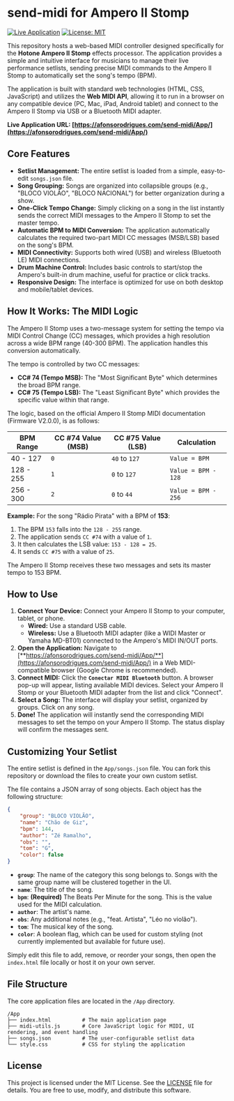 
# send-midi for Ampero II Stomp
[![Live Application](https://img.shields.io/badge/Live-Application-brightgreen.svg)](https://afonsorodrigues.com/send-midi/App/)
[![License: MIT](https://img.shields.io/badge/License-MIT-yellow.svg)](https://opensource.org/licenses/MIT)

This repository hosts a web-based MIDI controller designed specifically for the **Hotone Ampero II Stomp** effects processor. The application provides a simple and intuitive interface for musicians to manage their live performance setlists, sending precise MIDI commands to the Ampero II Stomp to automatically set the song's tempo (BPM).

The application is built with standard web technologies (HTML, CSS, JavaScript) and utilizes the **Web MIDI API**, allowing it to run in a browser on any compatible device (PC, Mac, iPad, Android tablet) and connect to the Ampero II Stomp via USB or a Bluetooth MIDI adapter.

**Live Application URL: [https://afonsorodrigues.com/send-midi/App/](https://afonsorodrigues.com/send-midi/App/)**

## Core Features

- **Setlist Management:** The entire setlist is loaded from a simple, easy-to-edit `songs.json` file.
- **Song Grouping:** Songs are organized into collapsible groups (e.g., "BLOCO VIOLÃO", "BLOCO NACIONAL") for better organization during a show.
- **One-Click Tempo Change:** Simply clicking on a song in the list instantly sends the correct MIDI messages to the Ampero II Stomp to set the master tempo.
- **Automatic BPM to MIDI Conversion:** The application automatically calculates the required two-part MIDI CC messages (MSB/LSB) based on the song's BPM.
- **MIDI Connectivity:** Supports both wired (USB) and wireless (Bluetooth LE) MIDI connections.
- **Drum Machine Control:** Includes basic controls to start/stop the Ampero's built-in drum machine, useful for practice or click tracks.
- **Responsive Design:** The interface is optimized for use on both desktop and mobile/tablet devices.

## How It Works: The MIDI Logic

The Ampero II Stomp uses a two-message system for setting the tempo via MIDI Control Change (CC) messages, which provides a high resolution across a wide BPM range (40-300 BPM). The application handles this conversion automatically.

The tempo is controlled by two CC messages:
- **CC# 74 (Tempo MSB):** The "Most Significant Byte" which determines the broad BPM range.
- **CC# 75 (Tempo LSB):** The "Least Significant Byte" which provides the specific value within that range.

The logic, based on the official Ampero II Stomp MIDI documentation (Firmware V2.0.0), is as follows:

| BPM Range   | CC #74 Value (MSB) | CC #75 Value (LSB)      | Calculation      |
|-------------|--------------------|-------------------------|------------------|
| 40 - 127    | `0`                | `40` to `127`           | `Value = BPM`    |
| 128 - 255   | `1`                | `0` to `127`            | `Value = BPM - 128` |
| 256 - 300   | `2`                | `0` to `44`             | `Value = BPM - 256` |

**Example:**
For the song "Rádio Pirata" with a BPM of **153**:
1.  The BPM `153` falls into the `128 - 255` range.
2.  The application sends `CC #74` with a value of `1`.
3.  It then calculates the LSB value: `153 - 128 = 25`.
4.  It sends `CC #75` with a value of `25`.

The Ampero II Stomp receives these two messages and sets its master tempo to 153 BPM.

## How to Use

1.  **Connect Your Device:** Connect your Ampero II Stomp to your computer, tablet, or phone.
    - **Wired:** Use a standard USB cable.
    - **Wireless:** Use a Bluetooth MIDI adapter (like a WIDI Master or Yamaha MD-BT01) connected to the Ampero's MIDI IN/OUT ports.
2.  **Open the Application:** Navigate to [**https://afonsorodrigues.com/send-midi/App/**](https://afonsorodrigues.com/send-midi/App/) in a Web MIDI-compatible browser (Google Chrome is recommended).
3.  **Connect MIDI:** Click the **`Conectar MIDI Bluetooth`** button. A browser pop-up will appear, listing available MIDI devices. Select your Ampero II Stomp or your Bluetooth MIDI adapter from the list and click "Connect".
4.  **Select a Song:** The interface will display your setlist, organized by groups. Click on any song.
5.  **Done!** The application will instantly send the corresponding MIDI messages to set the tempo on your Ampero II Stomp. The status display will confirm the messages sent.

## Customizing Your Setlist

The entire setlist is defined in the `App/songs.json` file. You can fork this repository or download the files to create your own custom setlist.

The file contains a JSON array of song objects. Each object has the following structure:

```json
{
    "group": "BLOCO VIOLÃO",
    "name": "Chão de Giz",
    "bpm": 144,
    "author": "Zé Ramalho",
    "obs": "",
    "tom": "G",
    "color": false
}
```

- **`group`**: The name of the category this song belongs to. Songs with the same group name will be clustered together in the UI.
- **`name`**: The title of the song.
- **`bpm`**: **(Required)** The Beats Per Minute for the song. This is the value used for the MIDI calculation.
- **`author`**: The artist's name.
- **`obs`**: Any additional notes (e.g., "feat. Artista", "Léo no violão").
- **`tom`**: The musical key of the song.
- **`color`**: A boolean flag, which can be used for custom styling (not currently implemented but available for future use).

Simply edit this file to add, remove, or reorder your songs, then open the `index.html` file locally or host it on your own server.

## File Structure

The core application files are located in the `/App` directory.

```
/App
├── index.html          # The main application page
├── midi-utils.js       # Core JavaScript logic for MIDI, UI rendering, and event handling
├── songs.json          # The user-configurable setlist data
└── style.css           # CSS for styling the application
```

## License

This project is licensed under the MIT License. See the [LICENSE](LICENSE) file for details. You are free to use, modify, and distribute this software.